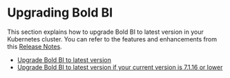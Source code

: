 # Upgrading Bold BI

This section explains how to upgrade Bold BI to latest version in your Kubernetes cluster. You can refer to the features and enhancements from this [Release Notes](https://www.boldbi.com/release-history/7-9).

* [Upgrade Bold BI to latest version](../upgrade/upgrade.md)
* [Upgrade Bold BI to latest version if your current version is 7.1.16 or lower](../upgrade/7-2_upgrade.md)
